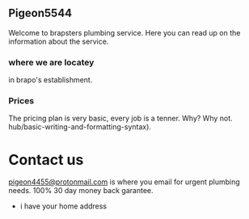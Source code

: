 ## Pigeon5544

Welcome to brapsters plumbing service.
Here you can read up on the information about the service.

### where we are locatey

in brapo's establishment.

### Prices

The pricing plan is very basic, every job is a tenner.
Why?
Why not.
hub/basic-writing-and-formatting-syntax).

# Contact us

pigeon4455@protonmail.com is where you email for urgent plumbing needs.
100% 30 day money back garantee.

+ i have your home address
